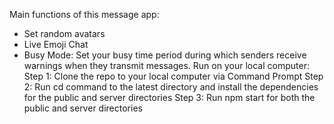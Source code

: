 Main functions of this message app:
- Set random avatars
- Live Emoji Chat
- Busy Mode: Set your busy time period during which senders receive warnings when they transmit messages.
Run on your local computer: 
Step 1: Clone the repo to your local computer via Command Prompt
Step 2: Run cd command to the latest directory and install the dependencies for the public and server directories
Step 3: Run npm start for both the public and server directories
